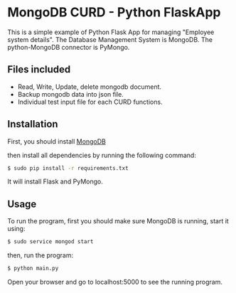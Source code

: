 # MongoDB CURD - Python FlaskApp

This is a simple example of Python Flask App for managing "Employee system details". The Database Management System is MongoDB. The python-MongoDB connector is PyMongo.

## Files included
- Read, Write, Update, delete mongodb document.
- Backup mongodb data into json file.
- Individual test input file for each CURD functions.

## Installation

First, you should install [MongoDB](https://docs.mongodb.com/manual/installation/)

then install all dependencies by running the following command:

```bash
$ sudo pip install -r requirements.txt
```
It will install Flask and PyMongo.
## Usage
To run the program, first you should make sure MongoDB is running, start it using:
```cmd
$ sudo service mongod start

```
then, run the program:
```cmd
$ python main.py

```
Open your browser and go to localhost:5000 to see the running program.


